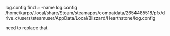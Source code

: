 log.config
find ~ -name log.config
/home/karpo/.local/share/Steam/steamapps/compatdata/2654485518/pfx/drive_c/users/steamuser/AppData/Local/Blizzard/Hearthstone/log.config

need to replace that.
